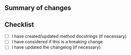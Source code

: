 ## Summary of changes

<!-- Replace this with a short summary of changes in this PR -->

## Checklist

- [ ] I have created/updated method docstrings (if necessary)
- [ ] I have considered if this is a breaking change
- [ ] I have updated the changelog (if necessary)
